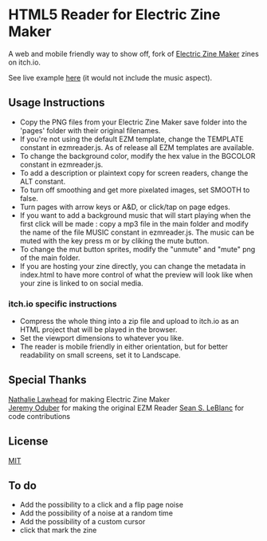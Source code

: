 # HTML5 Reader for Electric Zine Maker

A web and mobile friendly way to show off, fork of  [Electric Zine Maker](https://alienmelon.itch.io/electric-zine-maker) zines on itch.io.

See live example [here](https://jeremyoduber.itch.io/js-zine) (it would not include the music aspect).

## Usage Instructions

- Copy the PNG files from your Electric Zine Maker save folder into the 'pages' folder with their original filenames.
- If you're not using the default EZM template, change the TEMPLATE constant in ezmreader.js. As of release all EZM templates are available.
- To change the background color, modify the hex value in the BGCOLOR constant in ezmreader.js.
- To add a description or plaintext copy for screen readers, change the ALT constant.
- To turn off smoothing and get more pixelated images, set SMOOTH to false.
- Turn pages with arrow keys or A&D, or click/tap on page edges.
- If you want to add a background music that will start playing when the first click will be made : copy a mp3 file in the main folder and modify the name of the file MUSIC constant in ezmreader.js. The music can be muted with the key press m or by cliking the mute button.
- To change the mut button sprites, modify the "unmute" and "mute" png of the main folder. 
- If you are hosting your zine directly, you can change the metadata in index.html to have more control of what the preview will look like when your zine is linked to on social media.


### itch.io specific instructions
- Compress the whole thing into a zip file and upload to itch.io as an HTML project that will be played in the browser.
- Set the viewport dimensions to whatever you like.
- The reader is mobile friendly in either orientation, but for better readability on small screens, set it to Landscape.

## Special Thanks
[Nathalie Lawhead](https://twitter.com/alienmelon) for making Electric Zine Maker  
[Jeremy Oduber](https://jeremyoduber.com/) for making the original EZM Reader
[Sean S. LeBlanc](https://twitter.com/SeanSLeBlanc) for code contributions


## License
[MIT](https://github.com/jeremyoduber/EZM-Reader/blob/main/LICENSE)

## To do
- Add the possibility to a click and a flip page noise
-  Add the possibility of a noise at a random time
- Add the possibility of a custom cursor
- click that mark the zine

